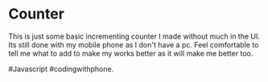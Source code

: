 # Counter
This is just some basic incrementing counter I made without much in the UI. Its still done with my mobile phone as I don't have a pc.
Feel comfortable to tell me what to add to make my works better as it will make me better too.

#Javascript #codingwithphone.

